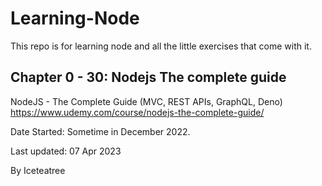 # Learning-Node

This repo is for learning node and all the little exercises that come with it.

## Chapter 0 - 30: Nodejs The complete guide
NodeJS - The Complete Guide (MVC, REST APIs, GraphQL, Deno)
https://www.udemy.com/course/nodejs-the-complete-guide/

Date Started: Sometime in December 2022.

Last updated: 07 Apr 2023

By Iceteatree